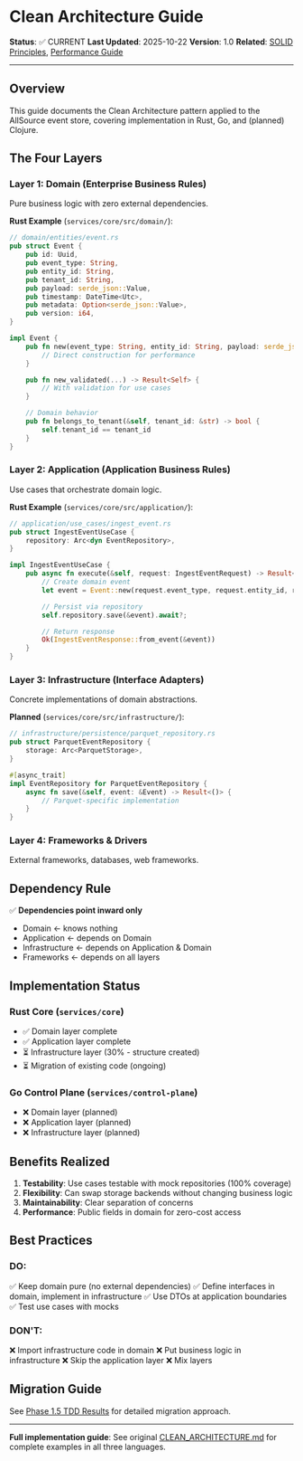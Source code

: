 # Clean Architecture Guide

**Status**: ✅ CURRENT
**Last Updated**: 2025-10-22
**Version**: 1.0
**Related**: [SOLID Principles](./SOLID_PRINCIPLES.md), [Performance Guide](./PERFORMANCE.md)

---

## Overview

This guide documents the Clean Architecture pattern applied to the AllSource event store, covering implementation in Rust, Go, and (planned) Clojure.

## The Four Layers

### Layer 1: Domain (Enterprise Business Rules)
Pure business logic with zero external dependencies.

**Rust Example** (`services/core/src/domain/`):
```rust
// domain/entities/event.rs
pub struct Event {
    pub id: Uuid,
    pub event_type: String,
    pub entity_id: String,
    pub tenant_id: String,
    pub payload: serde_json::Value,
    pub timestamp: DateTime<Utc>,
    pub metadata: Option<serde_json::Value>,
    pub version: i64,
}

impl Event {
    pub fn new(event_type: String, entity_id: String, payload: serde_json::Value) -> Self {
        // Direct construction for performance
    }

    pub fn new_validated(...) -> Result<Self> {
        // With validation for use cases
    }

    // Domain behavior
    pub fn belongs_to_tenant(&self, tenant_id: &str) -> bool {
        self.tenant_id == tenant_id
    }
}
```

### Layer 2: Application (Application Business Rules)
Use cases that orchestrate domain logic.

**Rust Example** (`services/core/src/application/`):
```rust
// application/use_cases/ingest_event.rs
pub struct IngestEventUseCase {
    repository: Arc<dyn EventRepository>,
}

impl IngestEventUseCase {
    pub async fn execute(&self, request: IngestEventRequest) -> Result<IngestEventResponse> {
        // Create domain event
        let event = Event::new(request.event_type, request.entity_id, request.payload);

        // Persist via repository
        self.repository.save(&event).await?;

        // Return response
        Ok(IngestEventResponse::from_event(&event))
    }
}
```

### Layer 3: Infrastructure (Interface Adapters)
Concrete implementations of domain abstractions.

**Planned** (`services/core/src/infrastructure/`):
```rust
// infrastructure/persistence/parquet_repository.rs
pub struct ParquetEventRepository {
    storage: Arc<ParquetStorage>,
}

#[async_trait]
impl EventRepository for ParquetEventRepository {
    async fn save(&self, event: &Event) -> Result<()> {
        // Parquet-specific implementation
    }
}
```

### Layer 4: Frameworks & Drivers
External frameworks, databases, web frameworks.

## Dependency Rule

✅ **Dependencies point inward only**
- Domain ← knows nothing
- Application ← depends on Domain
- Infrastructure ← depends on Application & Domain
- Frameworks ← depends on all layers

## Implementation Status

### Rust Core (`services/core`)
- ✅ Domain layer complete
- ✅ Application layer complete
- ⏳ Infrastructure layer (30% - structure created)
- ⏳ Migration of existing code (ongoing)

### Go Control Plane (`services/control-plane`)
- ❌ Domain layer (planned)
- ❌ Application layer (planned)
- ❌ Infrastructure layer (planned)

## Benefits Realized

1. **Testability**: Use cases testable with mock repositories (100% coverage)
2. **Flexibility**: Can swap storage backends without changing business logic
3. **Maintainability**: Clear separation of concerns
4. **Performance**: Public fields in domain for zero-cost access

## Best Practices

### DO:
✅ Keep domain pure (no external dependencies)
✅ Define interfaces in domain, implement in infrastructure
✅ Use DTOs at application boundaries
✅ Test use cases with mocks

### DON'T:
❌ Import infrastructure code in domain
❌ Put business logic in infrastructure
❌ Skip the application layer
❌ Mix layers

## Migration Guide

See [Phase 1.5 TDD Results](../roadmaps/2025-10-22_PHASE_1.5_TDD_RESULTS.md) for detailed migration approach.

---

**Full implementation guide**: See original [CLEAN_ARCHITECTURE.md](../../services/core/docs/architecture/CLEAN_ARCHITECTURE.md) for complete examples in all three languages.
